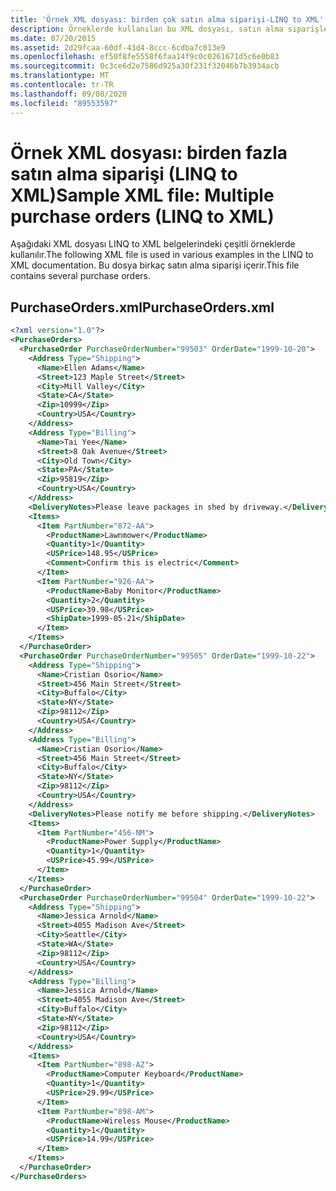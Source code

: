 ```yaml
---
title: 'Örnek XML dosyası: birden çok satın alma siparişi-LINQ to XML'
description: Örneklerde kullanılan bu XML dosyası, satın alma siparişleriyle ilgili veriler içerir.
ms.date: 07/20/2015
ms.assetid: 2d29fcaa-60df-43d4-8ccc-6cdba7c013e9
ms.openlocfilehash: ef50f8fe5558f6faa14f9c0c0261671d5c6e0b83
ms.sourcegitcommit: 0c3ce6d2e7586d925a30f231f32046b7b3934acb
ms.translationtype: MT
ms.contentlocale: tr-TR
ms.lasthandoff: 09/08/2020
ms.locfileid: "89553597"
---
```

# <a name="sample-xml-file-multiple-purchase-orders-linq-to-xml"></a><span data-ttu-id="1cad3-103">Örnek XML dosyası: birden fazla satın alma siparişi (LINQ to XML)</span><span class="sxs-lookup"><span data-stu-id="1cad3-103">Sample XML file: Multiple purchase orders (LINQ to XML)</span></span>

<span data-ttu-id="1cad3-104">Aşağıdaki XML dosyası LINQ to XML belgelerindeki çeşitli örneklerde kullanılır.</span><span class="sxs-lookup"><span data-stu-id="1cad3-104">The following XML file is used in various examples in the LINQ to XML documentation.</span></span> <span data-ttu-id="1cad3-105">Bu dosya birkaç satın alma siparişi içerir.</span><span class="sxs-lookup"><span data-stu-id="1cad3-105">This file contains several purchase orders.</span></span>

## <a name="purchaseordersxml"></a><span data-ttu-id="1cad3-106">PurchaseOrders.xml</span><span class="sxs-lookup"><span data-stu-id="1cad3-106">PurchaseOrders.xml</span></span>

```xml
<?xml version="1.0"?>
<PurchaseOrders>
  <PurchaseOrder PurchaseOrderNumber="99503" OrderDate="1999-10-20">
    <Address Type="Shipping">
      <Name>Ellen Adams</Name>
      <Street>123 Maple Street</Street>
      <City>Mill Valley</City>
      <State>CA</State>
      <Zip>10999</Zip>
      <Country>USA</Country>
    </Address>
    <Address Type="Billing">
      <Name>Tai Yee</Name>
      <Street>8 Oak Avenue</Street>
      <City>Old Town</City>
      <State>PA</State>
      <Zip>95819</Zip>
      <Country>USA</Country>
    </Address>
    <DeliveryNotes>Please leave packages in shed by driveway.</DeliveryNotes>
    <Items>
      <Item PartNumber="872-AA">
        <ProductName>Lawnmower</ProductName>
        <Quantity>1</Quantity>
        <USPrice>148.95</USPrice>
        <Comment>Confirm this is electric</Comment>
      </Item>
      <Item PartNumber="926-AA">
        <ProductName>Baby Monitor</ProductName>
        <Quantity>2</Quantity>
        <USPrice>39.98</USPrice>
        <ShipDate>1999-05-21</ShipDate>
      </Item>
    </Items>
  </PurchaseOrder>
  <PurchaseOrder PurchaseOrderNumber="99505" OrderDate="1999-10-22">
    <Address Type="Shipping">
      <Name>Cristian Osorio</Name>
      <Street>456 Main Street</Street>
      <City>Buffalo</City>
      <State>NY</State>
      <Zip>98112</Zip>
      <Country>USA</Country>
    </Address>
    <Address Type="Billing">
      <Name>Cristian Osorio</Name>
      <Street>456 Main Street</Street>
      <City>Buffalo</City>
      <State>NY</State>
      <Zip>98112</Zip>
      <Country>USA</Country>
    </Address>
    <DeliveryNotes>Please notify me before shipping.</DeliveryNotes>
    <Items>
      <Item PartNumber="456-NM">
        <ProductName>Power Supply</ProductName>
        <Quantity>1</Quantity>
        <USPrice>45.99</USPrice>
      </Item>
    </Items>
  </PurchaseOrder>
  <PurchaseOrder PurchaseOrderNumber="99504" OrderDate="1999-10-22">
    <Address Type="Shipping">
      <Name>Jessica Arnold</Name>
      <Street>4055 Madison Ave</Street>
      <City>Seattle</City>
      <State>WA</State>
      <Zip>98112</Zip>
      <Country>USA</Country>
    </Address>
    <Address Type="Billing">
      <Name>Jessica Arnold</Name>
      <Street>4055 Madison Ave</Street>
      <City>Buffalo</City>
      <State>NY</State>
      <Zip>98112</Zip>
      <Country>USA</Country>
    </Address>
    <Items>
      <Item PartNumber="898-AZ">
        <ProductName>Computer Keyboard</ProductName>
        <Quantity>1</Quantity>
        <USPrice>29.99</USPrice>
      </Item>
      <Item PartNumber="898-AM">
        <ProductName>Wireless Mouse</ProductName>
        <Quantity>1</Quantity>
        <USPrice>14.99</USPrice>
      </Item>
    </Items>
  </PurchaseOrder>
</PurchaseOrders>
```
